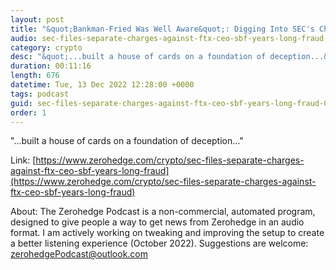 ```yaml
---
layout: post
title: "&quot;Bankman-Fried Was Well Aware&quot;: Digging Into SEC's Charges Against FTX CEO"
audio: sec-files-separate-charges-against-ftx-ceo-sbf-years-long-fraud-0
category: crypto
desc: "&quot;...built a house of cards on a foundation of deception...&quot;  "
duration: 00:11:16
length: 676
datetime: Tue, 13 Dec 2022 12:28:00 +0000
tags: podcast
guid: sec-files-separate-charges-against-ftx-ceo-sbf-years-long-fraud-0
order: 1
---
```

&quot;...built a house of cards on a foundation of deception...&quot;  

Link: [https://www.zerohedge.com/crypto/sec-files-separate-charges-against-ftx-ceo-sbf-years-long-fraud](https://www.zerohedge.com/crypto/sec-files-separate-charges-against-ftx-ceo-sbf-years-long-fraud)

About: The Zerohedge Podcast is a non-commercial, automated program, designed to give people a way to get news from Zerohedge in an audio format.  I am actively working on tweaking and improving the setup to create a better listening experience (October 2022).  Suggestions are welcome: [zerohedgePodcast@outlook.com](mailto:zerohedgePodcast@outlook.com)
